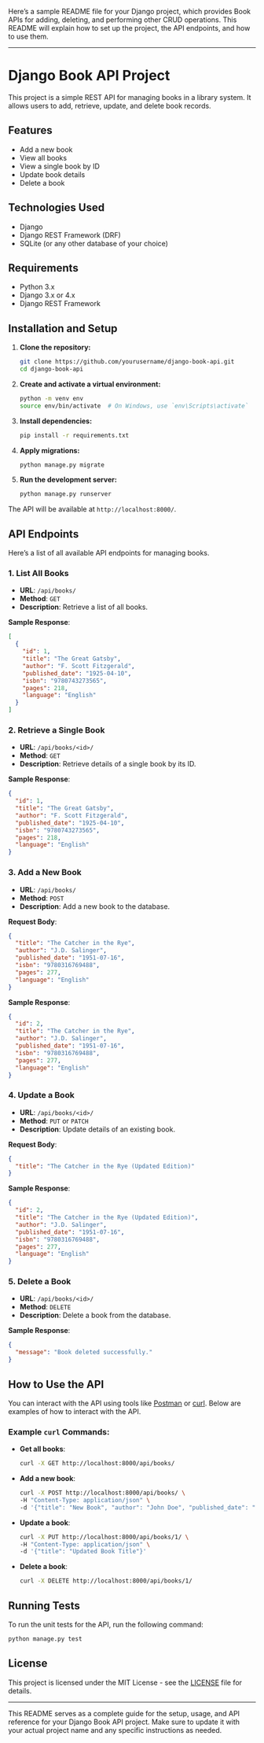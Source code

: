 Here’s a sample README file for your Django project, which provides Book APIs for adding, deleting, and performing other CRUD operations. This README will explain how to set up the project, the API endpoints, and how to use them.

---

# Django Book API Project

This project is a simple REST API for managing books in a library system. It allows users to add, retrieve, update, and delete book records.

## Features

- Add a new book
- View all books
- View a single book by ID
- Update book details
- Delete a book

## Technologies Used

- Django
- Django REST Framework (DRF)
- SQLite (or any other database of your choice)

## Requirements

- Python 3.x
- Django 3.x or 4.x
- Django REST Framework

## Installation and Setup

1. **Clone the repository:**

   ```bash
   git clone https://github.com/yourusername/django-book-api.git
   cd django-book-api
   ```

2. **Create and activate a virtual environment:**

   ```bash
   python -m venv env
   source env/bin/activate  # On Windows, use `env\Scripts\activate`
   ```

3. **Install dependencies:**

   ```bash
   pip install -r requirements.txt
   ```

4. **Apply migrations:**

   ```bash
   python manage.py migrate
   ```

5. **Run the development server:**

   ```bash
   python manage.py runserver
   ```

The API will be available at `http://localhost:8000/`.

## API Endpoints

Here’s a list of all available API endpoints for managing books.

### 1. **List All Books**

- **URL**: `/api/books/`
- **Method**: `GET`
- **Description**: Retrieve a list of all books.

**Sample Response**:
```json
[
  {
    "id": 1,
    "title": "The Great Gatsby",
    "author": "F. Scott Fitzgerald",
    "published_date": "1925-04-10",
    "isbn": "9780743273565",
    "pages": 218,
    "language": "English"
  }
]
```

### 2. **Retrieve a Single Book**

- **URL**: `/api/books/<id>/`
- **Method**: `GET`
- **Description**: Retrieve details of a single book by its ID.

**Sample Response**:
```json
{
  "id": 1,
  "title": "The Great Gatsby",
  "author": "F. Scott Fitzgerald",
  "published_date": "1925-04-10",
  "isbn": "9780743273565",
  "pages": 218,
  "language": "English"
}
```

### 3. **Add a New Book**

- **URL**: `/api/books/`
- **Method**: `POST`
- **Description**: Add a new book to the database.

**Request Body**:
```json
{
  "title": "The Catcher in the Rye",
  "author": "J.D. Salinger",
  "published_date": "1951-07-16",
  "isbn": "9780316769488",
  "pages": 277,
  "language": "English"
}
```

**Sample Response**:
```json
{
  "id": 2,
  "title": "The Catcher in the Rye",
  "author": "J.D. Salinger",
  "published_date": "1951-07-16",
  "isbn": "9780316769488",
  "pages": 277,
  "language": "English"
}
```

### 4. **Update a Book**

- **URL**: `/api/books/<id>/`
- **Method**: `PUT` or `PATCH`
- **Description**: Update details of an existing book.

**Request Body**:
```json
{
  "title": "The Catcher in the Rye (Updated Edition)"
}
```

**Sample Response**:
```json
{
  "id": 2,
  "title": "The Catcher in the Rye (Updated Edition)",
  "author": "J.D. Salinger",
  "published_date": "1951-07-16",
  "isbn": "9780316769488",
  "pages": 277,
  "language": "English"
}
```

### 5. **Delete a Book**

- **URL**: `/api/books/<id>/`
- **Method**: `DELETE`
- **Description**: Delete a book from the database.

**Sample Response**:
```json
{
  "message": "Book deleted successfully."
}
```

## How to Use the API

You can interact with the API using tools like [Postman](https://www.postman.com/) or [curl](https://curl.se/). Below are examples of how to interact with the API.

### Example `curl` Commands:

- **Get all books**:
  ```bash
  curl -X GET http://localhost:8000/api/books/
  ```

- **Add a new book**:
  ```bash
  curl -X POST http://localhost:8000/api/books/ \
  -H "Content-Type: application/json" \
  -d '{"title": "New Book", "author": "John Doe", "published_date": "2023-01-01", "isbn": "1234567890123", "pages": 300, "language": "English"}'
  ```

- **Update a book**:
  ```bash
  curl -X PUT http://localhost:8000/api/books/1/ \
  -H "Content-Type: application/json" \
  -d '{"title": "Updated Book Title"}'
  ```

- **Delete a book**:
  ```bash
  curl -X DELETE http://localhost:8000/api/books/1/
  ```

## Running Tests

To run the unit tests for the API, run the following command:

```bash
python manage.py test
```

## License

This project is licensed under the MIT License - see the [LICENSE](LICENSE) file for details.

---

This README serves as a complete guide for the setup, usage, and API reference for your Django Book API project. Make sure to update it with your actual project name and any specific instructions as needed.
